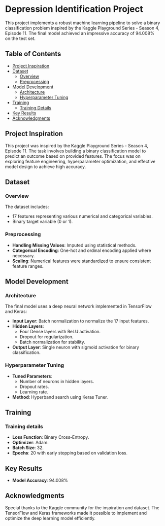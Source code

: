 # Depression Identification Project

This project implements a robust machine learning pipeline to solve a binary classification problem inspired by the Kaggle Playground Series - Season 4, Episode 11. The final model achieved an impressive accuracy of 94.008% on the test set.

## Table of Contents
- [Project Inspiration](#project-inspiration)
- [Dataset](#dataset)
  - [Overview](#overview)
  - [Preprocessing](#preprocessing)
- [Model Development](#model-development)
  - [Architecture](#architecture)
  - [Hyperparameter Tuning](#hyperparameter-tuning)
- [Training](#training)
  - [Training Details](#training)
- [Key Results](#key-results)
- [Acknowledgments](#acknowledgments)

## Project Inspiration

This project was inspired by the Kaggle Playground Series - Season 4, Episode 11. The task involves building a binary classification model to predict an outcome based on provided features. The focus was on exploring feature engineering, hyperparameter optimization, and effective model design to achieve high accuracy.

## Dataset

### Overview

The dataset includes:
- 17 features representing various numerical and categorical variables.
- Binary target variable (0 or 1).

### Preprocessing
- **Handling Missing Values**: Imputed using statistical methods.
- **Categorical Encoding**: One-hot and ordinal encoding applied where necessary.
- **Scaling**: Numerical features were standardized to ensure consistent feature ranges.
  
## Model Development

### Architecture
The final model uses a deep neural network implemented in TensorFlow and Keras:
- **Input Layer**: Batch normalization to normalize the 17 input features.
- **Hidden Layers**:
  - Four Dense layers with ReLU activation.
  - Dropout for regularization.
  - Batch normalization for stability.
- **Output Layer**: Single neuron with sigmoid activation for binary classification.

### Hyperparameter Tuning
- **Tuned Parameters**:
  - Number of neurons in hidden layers.
  - Dropout rates.
  - Learning rate.
- **Method**: Hyperband search using Keras Tuner.

## Training 

### Training details
- **Loss Function**: Binary Cross-Entropy.
- **Optimizer**: Adam.
- **Batch Size**: 32.
- **Epochs**: 20 with early stopping based on validation loss.

## Key Results
- **Model Accuracy**: 94.008%

## Acknowledgments
Special thanks to the Kaggle community for the inspiration and dataset. The TensorFlow and Keras frameworks made it possible to implement and optimize the deep learning model efficiently.
